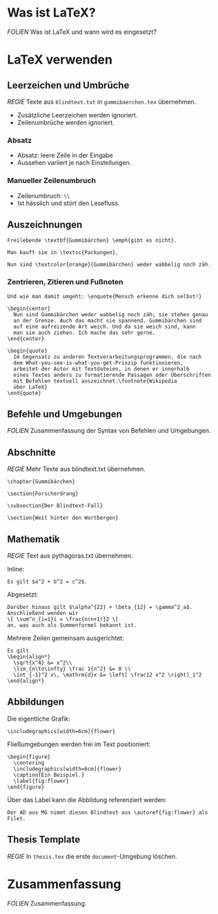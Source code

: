 # Was ist LaTeX?

_FOLIEN_ Was ist LaTeX und wann wird es eingesetzt?

# LaTeX verwenden

## Leerzeichen und Umbrüche

_REGIE_ Texte aus `blindtext.txt` in `gummibaerchen.tex` übernehmen.

- Zusätzliche Leerzeichen werden ignoriert.
- Zeilenumbrüche werden ignoriert.

### Absatz

- Absatz: leere Zeile in der Eingabe
- Aussehen variiert je nach Einstellungen.

### Manueller Zeilenumbruch

- Zeilenumbruch: `\\`
- Ist hässlich und stört den Lesefluss.

## Auszeichnungen

```
Freilebende \textbf{Gummibärchen} \emph{gibt es nicht}.

Man kauft sie in \textsc{Packungen}.

Nun sind \textcolor{orange}{Gummibärchen} weder wabbelig noch zäh.
```

### Zentrieren, Zitieren und Fußnoten

```
Und wie man damit umgeht: \enquote{Mensch erkenne dich selbst!}

\begin{center}
  Nun sind Gummibärchen weder wabbelig noch zäh; sie stehen genau
  an der Grenze. Auch das macht sie spannend. Gummibärchen sind
  auf eine aufreizende Art weich. Und da sie weich sind, kann
  man sie auch ziehen. Ich mache das sehr gerne.
\end{center}

\begin{quote}
  Im Gegensatz zu anderen Textverarbeitungsprogrammen, die nach
  dem What-you-see-is-what-you-get-Prinzip funktionieren,
  arbeitet der Autor mit Textdateien, in denen er innerhalb
  eines Textes anders zu formatierende Passagen oder Überschriften
  mit Befehlen textuell auszeichnet.\footnote{Wikipedia
  über LaTeX}
\end{quote}
```

## Befehle und Umgebungen

_FOLIEN_ Zusammenfassung der Syntax von Befehlen und Umgebungen.

## Abschnitte

_REGIE_ Mehr Texte aus blindtext.txt übernehmen.

```
\chapter{Gummibärchen}

\section{Forscherdrang}

\subsection{Der Blindtext-Fall}

\section{Weit hinter den Wortbergen}
```

## Mathematik

_REGIE_ Text aus pythagoras.txt übernehmen.

Inline:

```
Es gilt $a^2 + b^2 = c^2$.
```

Abgesetzt:

```
Darüber hinaus gilt $\alpha^{22} + \beta_{12} = \gamma^2_a$.
Anschließend wenden wir
\[ \sum^n_{i=1}i = \frac{n(n+1)}2 \]
an, was auch als Summenformel bekannt ist.
```

Mehrere Zeilen gemeinsam ausgerichtet:

```
Es gilt
\begin{align*}
  \sqrt{x^4} &= x^2\\
  \lim_{n\to\infty} \frac 1{n^2} &= 0 \\
  \int_{-1}^2 x\, \mathrm{d}x &= \left[ \frac12 x^2 \right]_1^2
\end{align*}
```

## Abbildungen

Die eigentliche Grafik:

```
\includegraphics[width=6cm]{flower}
```

Fließumgebungen werden frei im Text positioniert:

```
\begin{figure}
  \centering
  \includegraphics[width=6cm]{flower}
  \caption{Ein Beispiel.}
  \label{fig:flower}
\end{figure}
```

Über das Label kann die Abbildung referenziert werden:

```
Der AD aus MG nimmt diesen Blindtext aus \autoref{fig:flower} als Filet.
```

## Thesis Template

_REGIE_ In `thesis.tex` die erste `document`-Umgebung löschen.

# Zusammenfassung

_FOLIEN_ Zusammenfassung.
